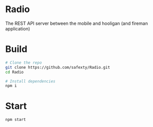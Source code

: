 # Radio
The REST API server between the mobile and hooligan (and fireman application)

# Build
```sh
# Clone the repo
git clone https://github.com/safexty/Radio.git
cd Radio

# Install dependencies
npm i
```

# Start
```sh
npm start
```
